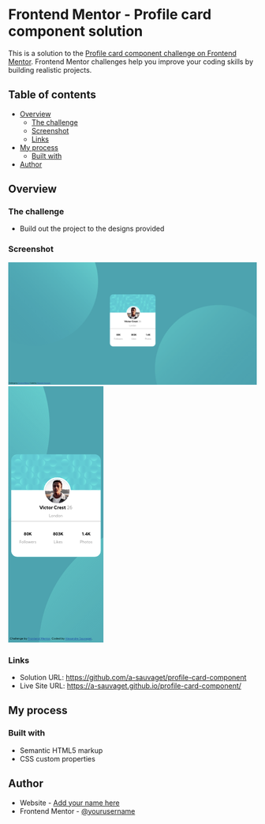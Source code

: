 # Frontend Mentor - Profile card component solution

This is a solution to the [Profile card component challenge on Frontend Mentor](https://www.frontendmentor.io/challenges/profile-card-component-cfArpWshJ). Frontend Mentor challenges help you improve your coding skills by building realistic projects.

## Table of contents

- [Overview](#overview)
  - [The challenge](#the-challenge)
  - [Screenshot](#screenshot)
  - [Links](#links)
- [My process](#my-process)
  - [Built with](#built-with)
- [Author](#author)

## Overview

### The challenge

- Build out the project to the designs provided

### Screenshot

![](images/desktop.png)
![](images/mobile.png)

### Links

- Solution URL: https://github.com/a-sauvaget/profile-card-component
- Live Site URL: https://a-sauvaget.github.io/profile-card-component/

## My process

### Built with

- Semantic HTML5 markup
- CSS custom properties

## Author

- Website - [Add your name here](https://a-sauvaget.github.io/a.sauvaget-portfolio/)
- Frontend Mentor - [@yourusername](https://www.frontendmentor.io/profile/a-sauvaget)
